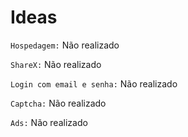 # Ideas



`Hospedagem:` Não realizado

`ShareX:` Não realizado

`Login com email e senha:` Não realizado

`Captcha:` Não realizado

`Ads:` Não realizado
